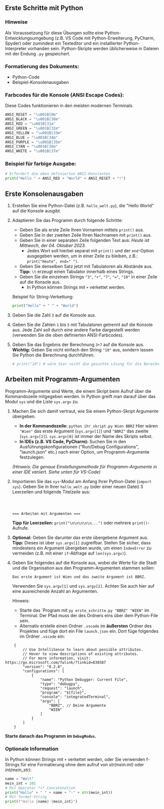 ## Erste Schritte mit Python

### Hinweise
Als Voraussetzung für diese Übungen sollte eine Python-Entwicklungsumgebung (z.B. VS Code mit Python-Erweiterung, PyCharm, Spyder) oder zumindest ein Texteditor und ein installierter Python-Interpreter vorhanden sein. Python-Skripte werden üblicherweise in Dateien mit der Endung `.py` gespeichert.

### Formatierung des Dokuments:
- Python-Code
- Beispiel-Konsolenausgaben

### Farbcodes für die Konsole (ANSI Escape Codes):
Diese Codes funktionieren in den meisten modernen Terminals.

```python
ANSI_RESET = "\u001B[0m"
ANSI_BLACK = "\u001B[30m"
ANSI_RED = "\u001B[31m"
ANSI_GREEN = "\u001B[32m"
ANSI_YELLOW = "\u001B[33m"
ANSI_BLUE = "\u001B[34m"
ANSI_PURPLE = "\u001B[35m"
ANSI_CYAN = "\u001B[36m"
ANSI_WHITE = "\u001B[37m"
```

### Beispiel für farbige Ausgabe:
```python
# Erfordert die oben definierten ANSI-Konstanten
print("Hello " + ANSI_RED + "World" + ANSI_RESET + "!")
```

## Erste Konsolenausgaben

1.  Erstellen Sie eine Python-Datei (z.B. `hallo_welt.py`), die "Hello World" auf die Konsole ausgibt.

2.  Adaptieren Sie das Programm durch folgende Schritte:

    * Geben Sie als erste Zeile Ihren Vornamen mittels `print()` aus.
    * Geben Sie in der zweiten Zeile Ihren Nachnamen mit `print()` aus.
    * Geben Sie in einer separaten Zeile folgenden Text aus: *Heute ist Mittwoch, der 04. Oktober 2023.*
        * Jedes Wort soll hierbei separat mit `print()` und der `end`-Option ausgegeben werden, um in einer Zeile zu bleiben, z.B.: `print("Heute", end=" ")`.
    * Geben Sie denselben Satz jetzt mit Tabulatoren als Abstände aus. **Tipp:** `\t` erzeugt einen Tabulator innerhalb eines Strings.
    * Geben Sie die einzelnen Strings `"3"`, `"+"`, `"7"`, `"="`, `"10"` in einer Zeile auf die Konsole aus.
        * In Python können Strings mit `+` verkettet werden.

    Beispiel für String-Verkettung:
    ```python
    print("Hello" + " " + "World")
    ```

3.  Geben Sie die Zahl `3` auf die Konsole aus.

4.  Geben Sie die Zahlen `1` bis `5` mit Tabulatoren getrennt auf die Konsole aus. Jede Zahl soll durch eine andere Farbe dargestellt werden (verwenden Sie die oben definierten ANSI-Farbcodes).

5.  Geben Sie das Ergebnis der Berechnung `3+7` auf die Konsole aus.
    **Wichtig:** Geben Sie nicht einfach den String `"10"` aus, sondern lassen Sie Python die Berechnung durchführen.
    ```python
    # print("10") # wäre hier nicht die gesuchte Lösung für die Berechnung
    ```

## Arbeiten mit Programm-Argumenten

Programm-Argumente sind Werte, die einem Skript beim Aufruf über die Kommandozeile mitgegeben werden. In Python greift man darauf über das Modul `sys` und die Liste `sys.argv` zu.

1.  Machen Sie sich damit vertraut, wie Sie einem Python-Skript Argumente übergeben.
    * **In der Kommandozeile:** `python ihr_skript.py Wien BBRZ`
        Hier wären `"Wien"` das erste Argument (`sys.argv[1]`) und `"BBRZ"` das zweite (`sys.argv[2]`). `sys.argv[0]` ist immer der Name des Skripts selbst.
    * **In IDEs (z.B. VS Code, PyCharm):** Suchen Sie in den Ausführungskonfigurationen ("Run/Debug Configurations", "launch.json" etc.) nach einer Option, um Programm-Argumente festzulegen.

    *(Hinweis: Die genaue Einstellungsmethode für Programm-Argumente in einer IDE variiert. Siehe unten für VS-Code)*

2.  Importieren Sie das `sys`-Modul am Anfang Ihrer Python-Datei (`import sys`).
    Geben Sie in Ihrer `hallo_welt.py` (oder einer neuen Datei) 3 Leerzeilen und folgende Titelzeile aus:
    ```



    === Arbeiten mit Argumenten ===
    ```
    **Tipp für Leerzeilen:** `print("\n\n\n\n\n...")` oder mehrere `print()`-Aufrufe.

3.  **Optional:** Geben Sie darunter das erste übergebene Argument aus. **Tipp:** Dieses ist über `sys.argv[1]` zugreifbar. Stellen Sie sicher, dass mindestens ein Argument übergeben wurde, um einen `IndexError` zu vermeiden (z.B. mit einer `if`-Abfrage auf `len(sys.argv)`).

4.  Geben Sie folgendes auf die Konsole aus, wobei die Werte für die Stadt und die Organisation aus den Programm-Argumenten stammen sollen:
    ```
    Das erste Argument ist Wien und das zweite Argument ist BBRZ.
    ```
    Verwenden Sie `sys.argv[1]` und `sys.argv[2]`. Achten Sie auch hier auf eine ausreichende Anzahl an Argumenten.

    Hinweis: 
    * Starte das `Program mit ``py erste_schritte.py "BBRZ" "WIEN"`` im Terminal. Der Pfad muss der des Ordners eins über dem Python-File sein. 
    * Alternativ erstelle einen Ordner ``.vscode`` im **äußersten** Ordner des Projektes und füge dort ein File ``launch.json`` ein. Dort füge folgendes im Ordner ``.vscode`` ein:
```
    {
        // Use IntelliSense to learn about possible attributes.
        // Hover to view descriptions of existing attributes.
        // For more information, visit: https://go.microsoft.com/fwlink/?linkid=830387
        "version": "0.2.0",
        "configurations": [
            {
                "name": "Python Debugger: Current File",
                "type": "debugpy",
                "request": "launch",
                "program": "${file}",
                "console": "integratedTerminal",
                "args": [
                    "BBRZ", // Deine Argumente
                    "WIEN"
                ]
            }
        ]
    }
```

**Starte danach das Programm im ``DebugModus``.**

### Optionale Information
In Python können Strings mit `+` verkettet werden, oder Sie verwenden f-Strings für eine Formatierung ohne dem aufruf von *str(mein:int)* oder *int(mein_str)*:
```python
name = "Welt"
mein_int = 101
# Mit Operator *+* Concatenation
print("Hallo" + " " + name + "-" + str(mein_int))
# Mit format-String
print(f"Hallo {name} {mein_int}")
```
